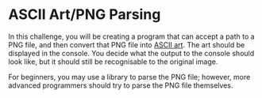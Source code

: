 # ASCII Art/PNG Parsing

In this challenge, you will be creating a program that can accept a path to a PNG file, and then convert that PNG file into [ASCII art](https://en.wikipedia.org/wiki/ASCII_art). The art should be displayed in the console. You decide what the output to the console should look like, but it should still be recognisable to the original image. 

For beginners, you may use a library to parse the PNG file; however, more advanced programmers should try to parse the PNG file themselves.